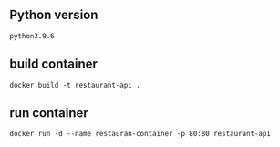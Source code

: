 ## Python version 
`python3.9.6`

## build container
`docker build -t restaurant-api .`


## run container
`docker run -d --name restauran-container -p 80:80 restaurant-api`
